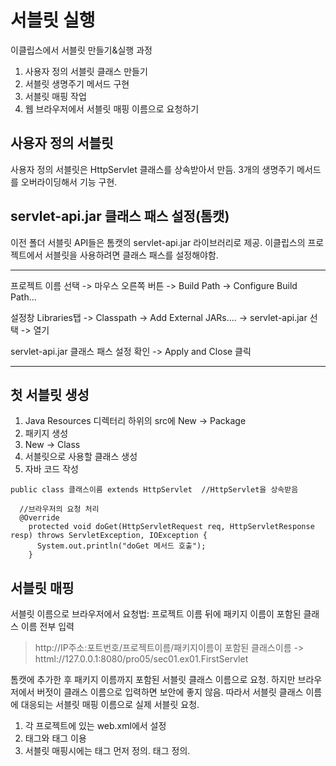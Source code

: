 # 서블릿 실행
이클립스에서 서블릿 만들기&실행 과정
1. 사용자 정의 서블릿 클래스 만들기
2. 서블릿 생명주기 메서드 구현
3. 서블릿 매핑 작업
4. 웹 브라우저에서 서블릿 매핑 이름으로 요청하기

## 사용자 정의 서블릿
사용자 정의 서블릿은 HttpServlet 클래스를 상속받아서 만듬.
3개의 생명주기 메서드를 오버라이딩해서 기능 구현.

## servlet-api.jar 클래스 패스 설정(톰캣)
이전 폴더 서블릿 API들은 톰캣의 servlet-api.jar 라이브러리로 제공. 이클립스의 프로젝트에서 서블릿을 사용하려면 클래스 패스를 설정해야함.
___
프로젝트 이름 선택 -> 마우스 오른쪽 버튼 -> Build Path -> Configure Build Path...

설정창 Libraries탭 -> Classpath -> Add External JARs.... -> servlet-api.jar 선택 -> 열기

servlet-api.jar 클래스 패스 설정 확인 -> Apply and Close 클릭
___

## 첫 서블릿 생성
1. Java Resources 디렉터리 하위의 src에 New -> Package
2. 패키지 생성
3. New -> Class
4. 서블릿으로 사용할 클래스 생성
5. 자바 코드 작성

```
public class 클래스이름 extends HttpServlet  //HttpServlet을 상속받음

  //브라우저의 요청 처리
  @Override
    protected void doGet(HttpServletRequest req, HttpServletResponse resp) throws ServletException, IOException {
      System.out.println("doGet 메서드 호출");
    }
```

## 서블릿 매핑
서블릿 이름으로 브라우저에서 요청법: 프로젝트 이름 뒤에 패키지 이름이 포함된 클래스 이름 전부 입력
> http://IP주소:포트번호/프로젝트이름/패키지이름이 포함된 클래스이름 -> httml://127.0.0.1:8080/pro05/sec01.ex01.FirstServlet

톰캣에 추가한 후 패키지 이름까지 포함된 서블릿 클래스 이름으로 요청. 하지만 브라우저에서 버젓이 클래스 이름으로 입력하면 보안에 좋지 않음. 따라서 서블릿 클래스 이름에 대응되는 서블릿 매핑 이름으로 실제 서블릿 요청.
1. 각 프로젝트에 있는 web.xml에서 설정
2. <servlet>태그와 <servlet-mapping>태그 이용
3. 서블릿 매핑시에는 <servlet>태그 먼저 정의. <servlet-mapping>태그 정의.

